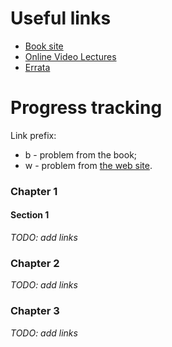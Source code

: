 # Useful links

* [Book site](http://algs4.cs.princeton.edu)
* [Online Video Lectures](http://www.cs.princeton.edu/courses/archive/fall16/cos226/lectures.html)
* [Errata](http://algs4.cs.princeton.edu/errata/)

# Progress tracking

Link prefix:
* b - problem from the book;
* w - problem from [the web site](http://algs4.cs.princeton.edu).

### Chapter 1

#### Section 1

*TODO: add links*

### Chapter 2

*TODO: add links*

### Chapter 3

*TODO: add links*
